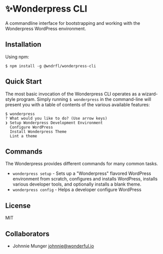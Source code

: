 # ✨Wonderpress CLI
A commandline interface for bootstrapping and working with the Wonderpress WordPress environment. 

## Installation

Using npm:

```
$ npm install -g @wndrfl/wonderpress-cli
```

## Quick Start
The most basic invocation of the Wonderpress CLI operates as a wizard-style program. Simply running `$ wonderpress` in the command-line will present you with a table of contents of the various available features:

```
$ wonderpress
? What would you like to do? (Use arrow keys)
❯ Setup Wonderpress Development Environment
  Configure WordPress
  Install Wonderpress Theme
  Lint a theme
```

## Commands
The Wonderpress provides different commands for many common tasks.

- `wonderpress setup` - Sets up a "Wonderpress" flavored WordPress environment from scratch, configures and installs WordPress, installs various developer tools, and optionally installs a blank theme.
- `wonderpress config` - Helps a developer configure WordPress


## License
MIT

## Collaborators
- Johnnie Munger johnnie@wonderful.io